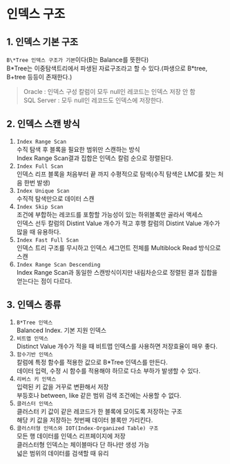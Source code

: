 # 인덱스 구조

## 1. 인덱스 기본 구조
`B\*Tree 인덱스 구조가 기본`이다(B는 Balance를 뜻한다)  
B\*Tree는 이중탐색트리에서 파생된 자료구조라고 할 수 있다.(파생으로 B\*tree, B\+tree 등등이 존재한다.)

> Oracle : 인덱스 구성 칼럼이 모두 null인 레코드는 인덱스 저장 안 함  
> SQL Server : 모두 null인 레코드도 인덱스에 저장한다.

## 2. 인덱스 스캔 방식
1. `Index Range Scan`  
수직 탐색 후 블록을 필요한 범위만 스캔하는 방식  
Index Range Scan결과 집합은 인덱스 칼럼 순으로 정렬된다.
2. `Index Full Scan`  
인덱스 리프 블록을 처음부터 끝
까지 수평적으로 탐색(수직 탐색은 LMC를 찾는 처음 한번 발생)
3. `Index Unique Scan`  
수직적 탐색만으로 데이터 스캔
4. `Index Skip Scan`  
조건에 부합하는 레코드를 포함할 가능성이 있는 하위블록만 골라서 액세스  
인덱스 선두 칼럼의 Distint Value 개수가 적고 후행 칼럼의 Distint Value 개수가 많을 때 유용하다.
5. `Index Fast Full Scan`  
인덱스 트리 구조를 무시하고 인덱스 세그먼트 전체를 Multiblock Read 방식으로 스캔
6. `Index Range Scan Descending`  
Index Range Scan과 동일한 스캔방식이지만 내림차순으로 정렬된 결과 집합을 얻는다는 점이 다르다.

## 3. 인덱스 종류
1. `B*Tree 인덱스`  
Balanced Index. 기본 지원 인덱스
2. `비트맵 인덱스`  
Distinct Value 개수가 적을 때 비트맵 인덱스를 사용하면 저장효율이 매우 좋다.
3. `함수기반 인덱스`  
칼럼에 특정 함수를 적용한 값으로 B*Tree 인덱스를 만든다.  
데이터 입력, 수정 시 함수를 적용해야 하므로 다소 부하가 발생할 수 있다.
4. `리버스 키 인덱스`  
입력된 키 값을 거꾸로 변환해서 저장  
부등호나 between, like 같은 범위 검색 조건에는 사용할 수 없다.
5. `클러스터 인덱스`  
클러스터 키 값이 같은 레코드가 한 블록에 모이도록 저장하는 구조  
해당 키 값을 저장하는 첫번째 데이터 블록만 가리킨다.
6. `클러스터형 인덱스와 IOT(Index-Organized Table) 구조`  
모든 행 데이터를 인덱스 리프페이지에 저장  
클러스터형 인덱스는 체이블마다 단 하나만 생성 가능  
넓은 범위의 데이터를 검색할 때 유리  



